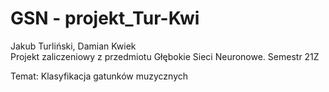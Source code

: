 # GSN - projekt_Tur-Kwi
Jakub Turliński, Damian Kwiek  
Projekt zaliczeniowy z przedmiotu Głębokie Sieci Neuronowe. Semestr 21Z

Temat: Klasyfikacja gatunków muzycznych
